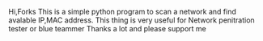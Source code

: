 Hi,Forks 
This is a simple python program to scan a network and find avalable IP,MAC address.
This thing is very useful for Network penitration tester or blue teammer
Thanks a lot and please support me
